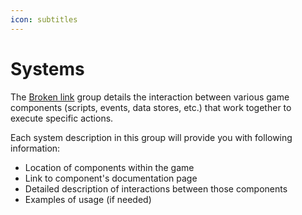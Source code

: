 ```yaml
---
icon: subtitles
---
```


# Systems

The [Broken link](broken-reference "mention") group details the interaction between various game components (scripts, events, data stores, etc.) that work together to execute specific actions.

Each system description in this group will provide you with following information:

* Location of components within the game
* Link to component's documentation page
* Detailed description of interactions between those components
* Examples of usage (if needed)



